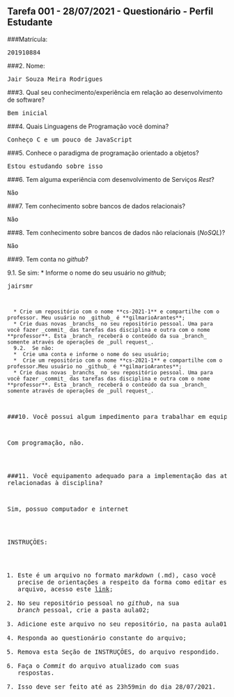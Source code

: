 ## Tarefa 001 - 28/07/2021 - Questionário - Perfil Estudante

###Matrícula: 
<pre>201910884</pre>

###2. Nome: 
<pre>Jair Souza Meira Rodrigues</pre>

###3. Qual seu conhecimento/experiência em relação ao desenvolvimento de software? 
<pre>Bem inicial</pre>

###4. Quais Linguagens de Programação você domina? 
<pre>Conheço C e um pouco de JavaScript</pre>

###5. Conhece o paradigma de programação orientado a objetos?
<pre>Estou estudando sobre isso </pre>

###6. Tem alguma experiência com desenvolvimento de Serviços _Rest_?
<pre>Não</pre>

###7. Tem conhecimento sobre bancos de dados relacionais?
<pre>Não</pre>

###8. Tem conhecimento sobre bancos de dados não relacionais (_NoSQL_)?
<pre>Não</pre>

###9. Tem conta no _github_?

  9.1.  Se sim:
      * Informe o nome do seu usuário no _github_;
	<pre>jairsmr

      * Crie um repositório com o nome **cs-2021-1** e compartilhe com o professor. Meu usuário no _github_ é **gilmarioArantes**;
      * Crie duas novas _branchs_ no seu repositório pessoal. Uma para você fazer _commit_ das tarefas das disciplina e outra com o nome **professor**. Esta _branch_ receberá o conteúdo da sua _branch_ somente através de operações de _pull request_.
      9.2.  Se não:
      *  Crie uma conta e informe o nome do seu usuário;
      *  Crie um repositório com o nome **cs-2021-1** e compartilhe com o professor.Meu usuário no _github_ é **gilmarioArantes**;
      * Crie duas novas _branchs_ no seu repositório pessoal. Uma para você fazer _commit_ das tarefas das disciplina e outra com o nome **professor**. Esta _branch_ receberá o conteúdo da sua _branch_ somente através de operações de _pull request_.
###10. Você possui algum impedimento para trabalhar em equipe?
<pre>Com programação, não.</pre>

###11. Você equipamento adequado para a implementação das atividades relacionadas à disciplina?
<pre>Sim, possuo computador e internet</pre>

INSTRUÇÕES:
1. Este é um arquivo no formato _markdown_ (.md), caso você precise de orientações a respeito da forma como editar este tipo de arquivo, acesso este [link](https://guides.github.com/features/mastering-markdown/);
2. No seu repositório pessoal no _github_, na sua _branch_ pessoal, crie a pasta aula02;
3. Adicione este arquivo no seu repositório, na pasta aula01;
4. Responda ao questionário constante do arquivo;
5. Remova esta Seção de INSTRUÇÕES, do arquivo respondido.
6. Faça o _Commit_ do arquivo atualizado com suas respostas.
7. Isso deve ser feito até as 23h59min do dia 28/07/2021.
